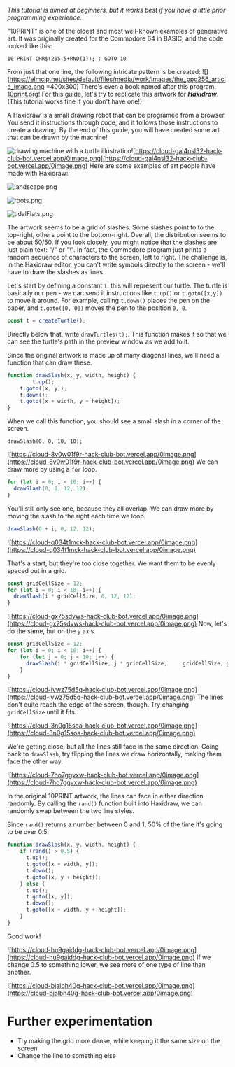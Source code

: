 ﻿
*This tutorial is aimed at beginners, but it works best if you have a little prior programming experience.*

"10PRINT" is one of the oldest and most well-known examples of generative art. It was originally created for the Commodore 64 in BASIC, and the code looked like this:
```basic
10 PRINT CHR$(205.5+RND(1)); : GOTO 10
```
From just that one line, the following intricate pattern is be created:
![](https://elmcip.net/sites/default/files/media/work/images/the_ppg256_article_image.png =400x300)
There's even a book named after this program: [10print.org](https://10print.org/)! For this guide, let's try to replicate this artwork for ***Haxidraw***. (This tutorial works fine if you don't have one!)

A Haxidraw is a small drawing robot that can be programed from a browser. You send it instructions through code, and it follows those instructions to create a drawing. By the end of this guide, you will have created some art that can be drawn by the machine!

![drawing machine with a turtle illustration](https://haxidraw.hackclub.com/_next/image?url=%2F_next%2Fstatic%2Fmedia%2Fdrawing-machine.726ff526.png&w=3840&q=75)![https://cloud-gal4nsl32-hack-club-bot.vercel.app/0image.png](https://cloud-gal4nsl32-hack-club-bot.vercel.app/0image.png)
Here are some examples of art people have made with Haxidraw:


![landscape.png](https://github.com/hackclub/haxidraw/blob/main/art/landscape-henry/snapshots/landscape.png?raw=true)

![roots.png](https://github.com/hackclub/haxidraw/blob/main/art/roots-kai/snapshots/roots.png?raw=true)

![tidalFlats.png](https://github.com/hackclub/haxidraw/blob/main/art/tidal-flats-leo/snapshots/tidalFlats.png?raw=true)

The artwork seems to be a grid of slashes. Some slashes point to to the top-right, others point to the bottom-right. Overall, the distribution seems to be about 50/50. If you look closely, you might notice that the slashes are just plain text: "/" or "\\". In fact, the Commodore program just prints a random sequence of characters to the screen, left to right. The challenge is, in the Haxidraw editor, you can't write symbols directly to the screen - we'll have to draw the slashes as lines.

Let's start by defining a constant `t`: this will represent our turtle. The turtle is basically our pen - we can send it instructions like `t.up()` or `t.goto([x,y])` to move it around. For example, calling `t.down()` places the pen on the paper, and `t.goto([0, 0])` moves the pen to the position `0, 0`.

```js
const t = createTurtle();
```
Directly below that, write `drawTurtles(t);`. This function makes it so that we can see the turtle's path in the preview window as we add to it.

Since the original artwork is made up of many diagonal lines, we'll need a function that can draw these. 

```js
function drawSlash(x, y, width, height) {
		t.up();
    t.goto([x, y]);
    t.down();
    t.goto([x + width, y + height]);
}
```
When we call this function, you should see a small slash in a corner of the screen.
```
drawSlash(0, 0, 10, 10);
```

![https://cloud-8v0w01f9r-hack-club-bot.vercel.app/0image.png](https://cloud-8v0w01f9r-hack-club-bot.vercel.app/0image.png)
We can draw more by using a `for` loop.

```js
for (let i = 0; i < 10; i++) {
  drawSlash(0, 0, 12, 12);
}
```

You'll still only see one, because they all overlap. We can draw more by moving the slash to the right each time we loop.

```js
drawSlash(0 + i, 0, 12, 12);
```

![https://cloud-q034t1mck-hack-club-bot.vercel.app/0image.png](https://cloud-q034t1mck-hack-club-bot.vercel.app/0image.png)

That's a start, but they're too close together. We want them to be evenly spaced out in a grid.

```js
const gridCellSize = 12;
for (let i = 0; i < 10; i++) {
  drawSlash(i * gridCellSize, 0, 12, 12);
}
```

![https://cloud-gx75sdvws-hack-club-bot.vercel.app/0image.png](https://cloud-gx75sdvws-hack-club-bot.vercel.app/0image.png)
Now, let's do the same, but on the `y` axis.
```js
const gridCellSize = 12;
for (let i = 0; i < 10; i++) {
	for (let j = 0; j < 10; j++) {
	  drawSlash(i * gridCellSize, j * gridCellSize, 	gridCellSize, gridCellSize);
    }
}

```
![https://cloud-ivwz75d5q-hack-club-bot.vercel.app/0image.png](https://cloud-ivwz75d5q-hack-club-bot.vercel.app/0image.png)
The lines don't quite reach the edge of the screen, though. Try changing `gridCellSize` until it fits.

![https://cloud-3n0g15soa-hack-club-bot.vercel.app/0image.png](https://cloud-3n0g15soa-hack-club-bot.vercel.app/0image.png)

We're getting close, but all the lines still face in the same direction. Going back to `drawSlash`, try flipping the lines we draw horizontally, making them face the other way.

![https://cloud-7ho7ggvxw-hack-club-bot.vercel.app/0image.png](https://cloud-7ho7ggvxw-hack-club-bot.vercel.app/0image.png)

In the original 10PRINT artwork, the lines can face in either direction randomly. By calling the `rand()` function built into Haxidraw, we can randomly swap between the two line styles.

Since `rand()` returns a number between 0 and 1, 50% of the time it's going to be over 0.5.
```js
function drawSlash(x, y, width, height) {
    if (rand() > 0.5) {
      t.up();
      t.goto([x + width, y]);
      t.down();
      t.goto([x, y + height]);
    } else {
      t.up();
      t.goto([x, y]);
      t.down();
      t.goto([x + width, y + height]);
    }
}
```
Good work!

![https://cloud-hu9gaiddg-hack-club-bot.vercel.app/0image.png](https://cloud-hu9gaiddg-hack-club-bot.vercel.app/0image.png)
If we change 0.5 to something lower, we see more of one type of line than another.

![https://cloud-bjalbh40g-hack-club-bot.vercel.app/0image.png](https://cloud-bjalbh40g-hack-club-bot.vercel.app/0image.png)
# Further experimentation
- Try making the grid more dense, while keeping it the same size on the screen
- Change the line to something else
